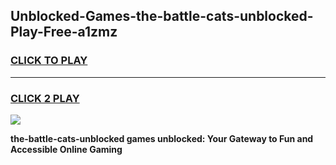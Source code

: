 
## Unblocked-Games-the-battle-cats-unblocked-Play-Free-a1zmz
<h3>
<a href="https://premium76.site?title=the-battle-cats-unblocked&ref=18A">CLICK TO PLAY</a></h3>
<hr>

<h3>
<a href="https://premium76.site?title=the-battle-cats-unblocked&ref=18A">CLICK 2 PLAY</a>
  
</h3>

<a href="https://premium76.site?title=the-battle-cats-unblocked&ref=18A"><img src="https://clearcache.store/games.png"></a>


**the-battle-cats-unblocked games unblocked: Your Gateway to Fun and Accessible Online Gaming**
